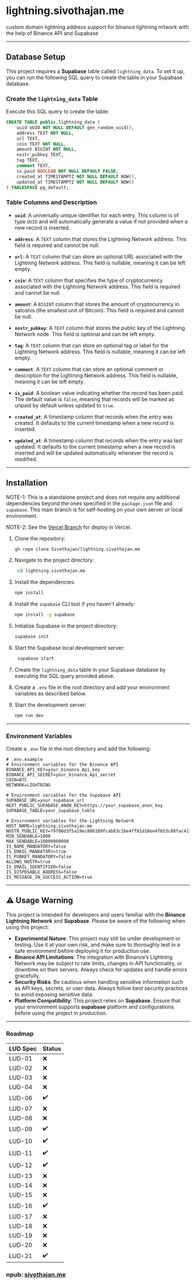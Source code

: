 # lightning.sivothajan.me

custom domain lightning address support for binance lightning nrtwork with the help of Binance API and Supabase

---

## Database Setup

This project requires a **Supabase** table called `lightning_data`. To set it up, you can run the following SQL query to create the table in your Supabase database.

### Create the `lightning_data` Table

Execute this SQL query to create the table:

```sql
CREATE TABLE public.lightning_data (
    uuid UUID NOT NULL DEFAULT gen_random_uuid(),
    address TEXT NOT NULL,
    url TEXT,
    coin TEXT NOT NULL,
    amount BIGINT NOT NULL,
    nostr_pubkey TEXT,
    tag TEXT,
    comment TEXT,
    is_paid BOOLEAN NOT NULL DEFAULT FALSE,
    created_at TIMESTAMPTZ NOT NULL DEFAULT NOW(),
    updated_at TIMESTAMPTZ NOT NULL DEFAULT NOW()
) TABLESPACE pg_default;
```

### Table Columns and Description

- **`uuid`**: A universally unique identifier for each entry. This column is of type `UUID` and will automatically generate a value if not provided when a new record is inserted.

- **`address`**: A `TEXT` column that stores the Lightning Network address. This field is required and cannot be null.

- **`url`**: A `TEXT` column that can store an optional URL associated with the Lightning Network address. This field is nullable, meaning it can be left empty.

- **`coin`**: A `TEXT` column that specifies the type of cryptocurrency associated with the Lightning Network address. This field is required and cannot be null.

- **`amount`**: A `BIGINT` column that stores the amount of cryptocurrency in satoshis (the smallest unit of Bitcoin). This field is required and cannot be null.

- **`nostr_pubkey`**: A `TEXT` column that stores the public key of the Lightning Network node. This field is optional and can be left empty.

- **`tag`**: A `TEXT` column that can store an optional tag or label for the Lightning Network address. This field is nullable, meaning it can be left empty.

- **`comment`**: A `TEXT` column that can store an optional comment or description for the Lightning Network address. This field is nullable, meaning it can be left empty.

- **`is_paid`**: A boolean value indicating whether the record has been paid. The default value is `false`, meaning that records will be marked as unpaid by default unless updated to `true`.

- **`created_at`**: A timestamp column that records when the entry was created. It defaults to the current timestamp when a new record is inserted.

- **`updated_at`**: A timestamp column that records when the entry was last updated. It defaults to the current timestamp when a new record is inserted and will be updated automatically whenever the record is modified.

---

## Installation

NOTE-1: This is a standalone project and does not require any additional dependencies beyond the ones specified in the `package.json` file and `supabase`. This main branch is for self-hosting on your own server or local environment.

NOTE-2: See the [Vercel Branch](<[https://](https://github.com/Sivothajan/lightning.sivothajan.me/tree/vercel)>) for deploy in Vercel.

1. Clone the repository:

   ```bash
   gh repo clone Sivothajan/lightning.sivothajan.me
   ```

2. Navigate to the project directory:

   ```bash
    cd lightning.sivothajan.me
   ```

3. Install the dependencies:

   ```bash
   npm install
   ```

4. Install the `supabase` CLI tool if you haven't already:

   ```bash
   npm install -g supabase
   ```

5. Initialize Supabase in the project directory:

   ```bash
   supabase init
   ```

6. Start the Supabase local development server:

   ```bash
    supabase start
   ```

7. Create the `lightning_data` table in your Supabase database by executing the SQL query provided above.

8. Create a `.env` file in the root directory and add your environment variables as described below.

9. Start the development server:

   ```bash
   npm run dev
   ```

---

### Environment Variables

Create a `.env` file in the root directory and add the following:

```env
# .env.example
# Environment variables for the Binance API
BINANCE_API_KEY=your_binance_Api_key
BINANCE_API_SECRET=your_binance_Api_secret
COIN=BTC
NETWORK=LIGHTNING

# Environment variables for the Supabase API
SUPABASE_URL=your_supabase_url
NEXT_PUBLIC_SUPABASE_ANON_KEY=https://your_supabase_anon_key
SUPABASE_TABLE=your_supabase_table

# Environment variables for the Lightning Network
HOST_NAME=lightning.sivothajan.me
NOSTR_PUBLIC_KEY=79f00d3f5a19ec806189fcab03c1be4ff81d18ee4f653c88fac41fe03570f432
MIN_SENDABLE=1000
MAX_SENDABLE=10000000000
IS_NAME_MANDATORY=false
IS_EMAIL_MANDATORY=true
IS_PUBKEY_MANDATORY=false
ALLOWS_NOSTR=true
IS_EMAIL_IDENTIFIER=false
IS_DISPOSABLE_ADDRESS=false
IS_MESSAGE_IN_SUCCESS_ACTION=true
```

---

## ⚠️ Usage Warning

This project is intended for developers and users familiar with the **Binance Lightning Network** and **Supabase**. Please be aware of the following when using this project:

- **Experimental Nature**: This project may still be under development or testing. Use it at your own risk, and make sure to thoroughly test in a safe environment before deploying it for production use.
- **Binance API Limitations**: The integration with Binance’s Lightning Network may be subject to rate limits, changes in API functionality, or downtime on their servers. Always check for updates and handle errors gracefully.
- **Security Risks**: Be cautious when handling sensitive information such as API keys, secrets, or user data. Always follow best security practices to avoid exposing sensitive data.
- **Platform Compatibility**: This project relies on **Supabase**. Ensure that your environment supports **supabase** platform and configurations before using the project in production.

---

### Roadmap

| LUD Spec | Status |
| -------- | ------ |
| LUD-01   | ❌     |
| LUD-02   | ❌     |
| LUD-03   | ❌     |
| LUD-04   | ❌     |
| LUD-06   | ✔️     |
| LUD-07   | ❌     |
| LUD-08   | ❌     |
| LUD-09   | ✔️     |
| LUD-10   | ✔️     |
| LUD-11   | ✔️     |
| LUD-12   | ✔️     |
| LUD-13   | ❌     |
| LUD-14   | ❌     |
| LUD-15   | ❌     |
| LUD-16   | ✔️     |
| LUD-17   | ❌     |
| LUD-18   | ❌     |
| LUD-19   | ❌     |
| LUD-20   | ❌     |
| LUD-21   | ✔️     |

### npub: [sivothajan.me](https://nosta.me/sivothajan.me)
